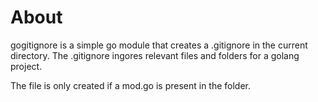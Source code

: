 # About
gogitignore is a simple go module that creates a .gitignore in the current directory.
The .gitignore ingores relevant files and folders for a golang project.

The file is only created if a mod.go is present in the folder.
